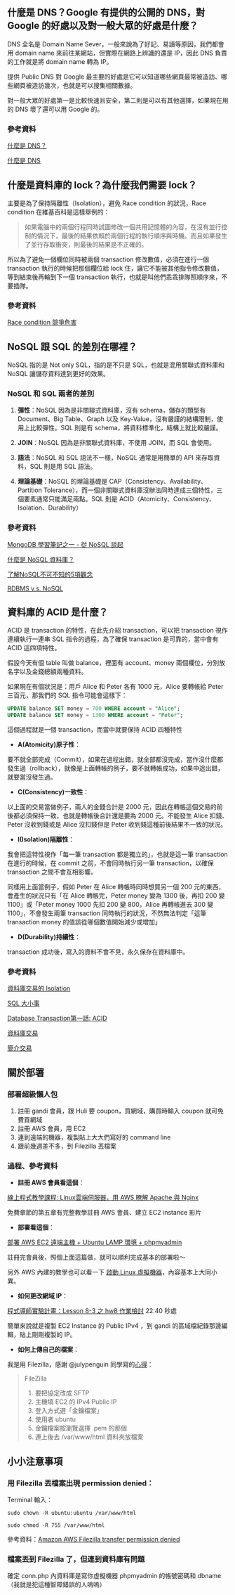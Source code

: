 ## 什麼是 DNS？Google 有提供的公開的 DNS，對 Google 的好處以及對一般大眾的好處是什麼？
DNS 全名是 Domain Name Sever，一般來說為了好記、易讀等原因，我們都會用 domain name 來前往某網站，但實際在網路上辨識的還是 IP，因此 DNS 負責的工作就是將 domain name 轉為 IP。

提供 Public DNS 對 Google 最主要的好處是它可以知道哪些網頁最常被造訪、哪些網頁被造訪幾次，也就是可以搜集相關數據。

對一般大眾的好處第一是比較快速且安全，第二則是可以有其他選擇，如果現在用的 DNS 壞了還可以用 Google 的。

### 參考資料
[什麼是 DNS？](https://aws.amazon.com/tw/route53/what-is-dns/)

[什麼是 DNS](https://www.ithome.com.tw/node/6278)
## 什麼是資料庫的 lock？為什麼我們需要 lock？
主要是為了保持隔離性（Isolation），避免 Race condition 的狀況，Race condition 在維基百科是這樣舉例的：
>如果電腦中的兩個行程同時試圖修改一個共用記憶體的內容，在沒有並行控制的情況下，最後的結果依賴於兩個行程的執行順序與時機。而且如果發生了並行存取衝突，則最後的結果是不正確的。

所以為了避免一個欄位同時被兩個 transaction 修改數值，必須在進行一個 transaction 執行的時候把那個欄位給 lock 住，讓它不能被其他指令修改數值，等到結束後再輪到下一個 transaction 執行，也就是叫他們乖乖排隊照順序來，不要插隊。


### 參考資料
[Race condition 競爭危害](http://attzws.blogspot.com/2013/07/race-condition.html)
## NoSQL 跟 SQL 的差別在哪裡？
NoSQL 指的是 Not only SQL，指的是不只是 SQL，也就是混用關聯式資料庫和 NoSQL 讓儲存資料達到更好的效果。

### NoSQL 和 SQL 兩者的差別
1. **彈性**：NoSQL 因為是非關聯式資料庫，沒有 schema，儲存的類型有 Document、Big Table、Graph 以及 Key-Value，沒有嚴謹的結構限制，使用上比較彈性。SQL 則是有 schema，將資料標準化，結構上就比較嚴謹。

2. **JOIN**：NoSQL 因為是非關聯式資料庫，不使用 JOIN，而 SQL 會使用。

3. **語法**：NoSQL 和 SQL 語法不一樣，NoSQL 通常是用簡單的 API 來存取資料，SQL 則是用 SQL 語法。
4. **理論基礎**：NoSQL 的理論基礎是 CAP（Consistency、Availability、Partition Tolerance），而一個非關聯式資料庫沒辦法同時達成三個特性，三個要素通常只能滿足兩點。SQL 則是 ACID（Atomicity、Consistency、Isolation、Durability）

### 參考資料
[MongoDB 學習筆記之一 - 從 NoSQL 談起](http://garyliutw.blogspot.com/2014/05/mongodb-nosql.html)

[什麼是 NoSQL 資料庫？](https://aws.amazon.com/tw/nosql/)


[了解NoSQL不可不知的5項觀念](https://www.ithome.com.tw/news/92506)

[RDBMS v.s. NoSQL](https://shininglionking.blogspot.com/2018/04/rdbms-vs-nosql.html)
## 資料庫的 ACID 是什麼？
ACID 是 transaction 的特性，在此先介紹 transaction，可以把 transaction 視作連續執行一連串 SQL 指令的過程，為了確保 transaction 是可靠的，當中會有 ACID 這四項特性。

假設今天有個 table 叫做 balance，裡面有 account、money 兩個欄位，分別放名字以及金錢總額兩種資料。

如果現在有個狀況是：用戶 Alice 和 Peter 各有 1000 元，Alice 要轉帳給 Peter 三百元，那我們的 SQL 指令可能會這樣下：
```SQL
UPDATE balance SET money = 700 WHERE account = "Alice";
UPDATE balance SET money = 1300 WHERE account = "Peter"; 
```
這個過程就是一個 transaction，而當中就要保持 ACID 四種特性

* **A(Atomicity)原子性**：

要不就全部完成（Commit），如果在過程出錯，就全部都沒完成，當作沒什麼都發生過（rollback），就像是上面轉帳的例子，要不就轉帳成功，如果中途出錯，就要當沒發生過。

* **C(Consistency)一致性**：

以上面的交易當做例子，兩人的金錢合計是 2000 元，因此在轉帳這個交易的前後都必須保持一致，也就是轉帳後合計還是要為 2000 元。不能發生 Alice 扣錢、Peter 沒收到錢或是 Alice 沒扣錢但是 Peter 收到錢這種前後結果不一致的狀況。

* **I(Isolation)隔離性**：

我會把這特性視作「每一筆 transaction 都是獨立的」，也就是這一筆 transaction 在進行的時候，在 commit 之前，不會同時執行另一筆 transaction，以確保 transaction 之間不會互相影響。

同樣用上面當例子，假如 Peter 在 Alice 轉帳時同時想買另一個 200 元的東西，會產生的狀況只有「在 Alice 轉帳完，Peter money 變為 1300 後，再扣 200 變 1100」或「Peter money 1000 先扣 200 變 800，Alice 再轉帳進去 300 變 1100」，不會發生兩筆 transaction 同時執行的狀況，不然無法判定「這筆 transaction money 的值該從哪個數值開始減少或增加」

* **D(Durability)持續性**：

transaction 成功後，寫入的資料不會不見，永久保存在資料庫中。

### 參考資料
[資料庫交易的 Isolation](https://medium.com/getamis/database-transaction-isolation-a1e448a7736e)

[SQL 大小事](https://medium.com/@totoroLiu/%E8%B3%87%E6%96%99%E5%BA%AB-acid-bb87324035a8)

[Database Transaction第一話: ACID](http://karenten10-blog.logdown.com/posts/192629-database-transaction-1-acid)

[資料庫交易](https://zh.wikipedia.org/wiki/%E6%95%B0%E6%8D%AE%E5%BA%93%E4%BA%8B%E5%8A%A1)

[簡介交易](https://openhome.cc/Gossip/EJB3Gossip/TransactionABC.html)


## 關於部署
### 部署超級懶人包
1. 註冊 gandi 會員，跟 Huli 要 coupon，買網域，購買時輸入 coupon 就可免費買網域
2. 註冊 AWS 會員，用 EC2
3. 連到遠端的機器，複製貼上大大們寫好的 command line
4. 跟前幾週差不多，到 Filezilla 丟檔案

### 過程、參考資料
* **註冊 AWS 會員看這個**：

[線上程式教學課程: Linux雲端伺服器，用 AWS 暸解 Apache 與 Nginx](https://progressbar.tw/courses/13)

免費章節的第五章有完整教學註冊 AWS 會員、建立 EC2 instance 影片

* **部署看這個**：

[部署 AWS EC2 遠端主機 + Ubuntu LAMP 環境 + phpmyadmin](https://github.com/Lidemy/mentor-program-2nd-yuchun33/issues/15)

註冊完會員後，照個上面這篇做，就可以順利完成基本的部署啦～

另外 AWS 內建的教學也可以看一下 [啟動 Linux 虛擬機器](https://aws.amazon.com/tw/getting-started/tutorials/launch-a-virtual-machine/)，內容基本上大同小異。
* **如何更改網域 IP**：

[程式導師實驗計畫：Lesson 8-3 之 hw8 作業檢討](https://youtu.be/w6MN-N2OFTg?t=1360) 22:40 秒處

簡單來說就是複製 EC2 Instance 的 Public IPv4 ，到 gandi 的區域檔紀錄那邊編輯，貼上剛剛複製的 IP。

* **如何上傳自己的檔案**：

我是用 Filezilla，感謝 @julypenguin 同學寫的[心得](https://github.com/Lidemy/mentor-program-3rd-julypenguin/blob/master/homeworks/week14/hw3.md)：

>FileZilla
>  1. 要把協定改成 SFTP
>  2. 主機填 EC2 的 IPv4 Public IP
>  3. 登入方式選「金鑰檔案」
>  4. 使用者 ubuntu
>  5. 金鑰檔案按瀏覽選擇 .pem 的那個
>  6. 連上後去 /var/www/html 資料夾放檔案
  
## 小小注意事項
### 用 Filezilla 丟檔案出現 permission denied：
Terminal 輸入：
```
sudo chown -R ubuntu:ubuntu /var/www/html

sudo chmod -R 755 /var/www/html
```
參考資料：[Amazon AWS Filezilla transfer permission denied
](https://stackoverflow.com/questions/19648712/amazon-aws-filezilla-transfer-permission-denied)

### 檔案丟到 Filezilla 了，但連到資料庫有問題
確定 conn.php 內資料庫是寫你虛擬機器 phpmyadmin 的帳號密碼和 dbname（我就是犯這種智障錯誤的人嗚嗚）
